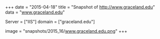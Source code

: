 
+++
date = "2015-04-18"
title = "Snapshot of http://www.graceland.edu"
data = "www.graceland.edu"

Server = ["IIS"]
domain = ["graceland.edu"]

  image = "snapshots/2015_16/www.graceland.edu.png"
+++
#
